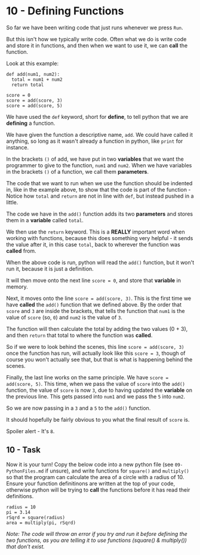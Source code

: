 # 10 - Defining Functions

So far we have been writing code that just runs whenever we press `Run`. 

But this isn't how we typically write code. Often what we do is write code and store it in functions, and then when we want to use it, we can **call** the function. 

Look at this example:
```python3
def add(num1, num2):
  total = num1 + num2
  return total

score = 0
score = add(score, 3)
score = add(score, 5)
```

We have used the `def` keyword, short for **define**, to tell python that we are **defining** a function. 

We have given the function a descriptive name, `add`. We could have called it anything, so long as it wasn't already a function in python, like `print` for instance.

In the brackets `()` of add, we have put in two **variables** that we want the programmer to give to the function, `num1` and `num2`. When we have variables in the brackets `()` of a function, we call them **parameters**.

The code that we want to run when we use the function should be indented in, like in the example above, to show that the code is part of the function - Notice how `total` and `return` are not in line with `def`, but instead pushed in a little.

The code we have in the `add()` function adds its two **parameters** and stores them in a **variable** called `total`.

We then use the `return` keyword. This is a **REALLY** important word when working with functions, because this does something very helpful - it sends the value after it, in this case `total`, back to wherever the function was **called** from. 

When the above code is run, python will read the `add()` function, but it won't run it, because it is just a definition.

It will then move onto the next line `score = 0`, and store that **variable** in memory. 

Next, it moves onto the line `score = add(score, 3)`. This is the first time we have **called** the `add()` function that we defined above. By the order that `score` and `3` are inside the brackets, that tells the function that `num1` is the value of `score` (so, `0`) and `num2` is the value of `3`. 

The function will then calculate the total by adding the two values (0 + 3), and then `return` that total to where the function was **called**. 

So if we were to look behind the scenes, this line `score = add(score, 3)` once the function has run, will actually look like this `score = 3`, though of course you won't actually see that, but that is what is happening behind the scenes.

Finally, the last line works on the same principle.
We have `score = add(score, 5)`. This time, when we pass the value of `score` into the `add()` function, the value of `score` is now `3`, due to having updated the **variable** on the previous line. This gets passed into `num1` and we pass the `5` into `num2`.

So we are now passing in a `3` and a `5` to the `add()` function. 

It should hopefully be fairly obvious to you what the final result of `score` is.

Spoiler alert - It's `8`.

## 10 - Task

Now it is your turn!
Copy the below code into a new python file (see `09-PythonFiles.md` if unsure), and write functions for `square()` and `multiply()` so that the program can calculate the area of a circle with a radius of 10. Ensure your function definitinons are written at the top of your code, otherwise python will be trying to **call** the functions before it has read their definitions.
```python3
radius = 10
pi = 3.14
rSqrd = square(radius)
area = multiply(pi, rSqrd)
```

*Note: The code will throw an error if you try and run it before defining the two functions, as you are telling it to use functions (square() & multiply()) that don't exist.*